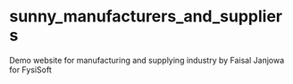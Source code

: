 # sunny_manufacturers_and_suppliers
Demo website for manufacturing and supplying industry by Faisal Janjowa for FysiSoft
